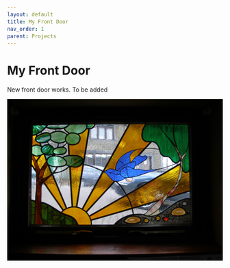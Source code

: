```yaml
---
layout: default
title: My Front Door
nav_order: 1
parent: Projects
---
```


# My Front Door

New front door works. To be added

![Dads Window](/images/dadswindow.jpg)
